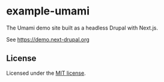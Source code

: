 # example-umami

The Umami demo site built as a headless Drupal with Next.js.

See https://demo.next-drupal.org

## License

Licensed under the [MIT license](https://github.com/chapter-three/next-drupal/blob/master/LICENSE).
